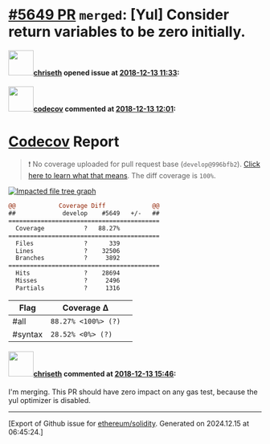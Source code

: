 # [\#5649 PR](https://github.com/ethereum/solidity/pull/5649) `merged`: [Yul] Consider return variables to be zero initially.

#### <img src="https://avatars.githubusercontent.com/u/9073706?v=4" width="50">[chriseth](https://github.com/chriseth) opened issue at [2018-12-13 11:33](https://github.com/ethereum/solidity/pull/5649):



#### <img src="https://avatars.githubusercontent.com/in/254?v=4" width="50">[codecov](https://github.com/apps/codecov) commented at [2018-12-13 12:01](https://github.com/ethereum/solidity/pull/5649#issuecomment-446944319):

# [Codecov](https://codecov.io/gh/ethereum/solidity/pull/5649?src=pr&el=h1) Report
> :exclamation: No coverage uploaded for pull request base (`develop@996bfb2`). [Click here to learn what that means](https://docs.codecov.io/docs/error-reference#section-missing-base-commit).
> The diff coverage is `100%`.

[![Impacted file tree graph](https://codecov.io/gh/ethereum/solidity/pull/5649/graphs/tree.svg?width=650&token=87PGzVEwU0&height=150&src=pr)](https://codecov.io/gh/ethereum/solidity/pull/5649?src=pr&el=tree)

```diff
@@            Coverage Diff             @@
##             develop    #5649   +/-   ##
==========================================
  Coverage           ?   88.27%           
==========================================
  Files              ?      339           
  Lines              ?    32506           
  Branches           ?     3892           
==========================================
  Hits               ?    28694           
  Misses             ?     2496           
  Partials           ?     1316
```

| Flag | Coverage Δ | |
|---|---|---|
| #all | `88.27% <100%> (?)` | |
| #syntax | `28.52% <0%> (?)` | |

#### <img src="https://avatars.githubusercontent.com/u/9073706?v=4" width="50">[chriseth](https://github.com/chriseth) commented at [2018-12-13 15:46](https://github.com/ethereum/solidity/pull/5649#issuecomment-447016194):

I'm merging. This PR should have zero impact on any gas test, because the yul optimizer is disabled.


-------------------------------------------------------------------------------



[Export of Github issue for [ethereum/solidity](https://github.com/ethereum/solidity). Generated on 2024.12.15 at 06:45:24.]
